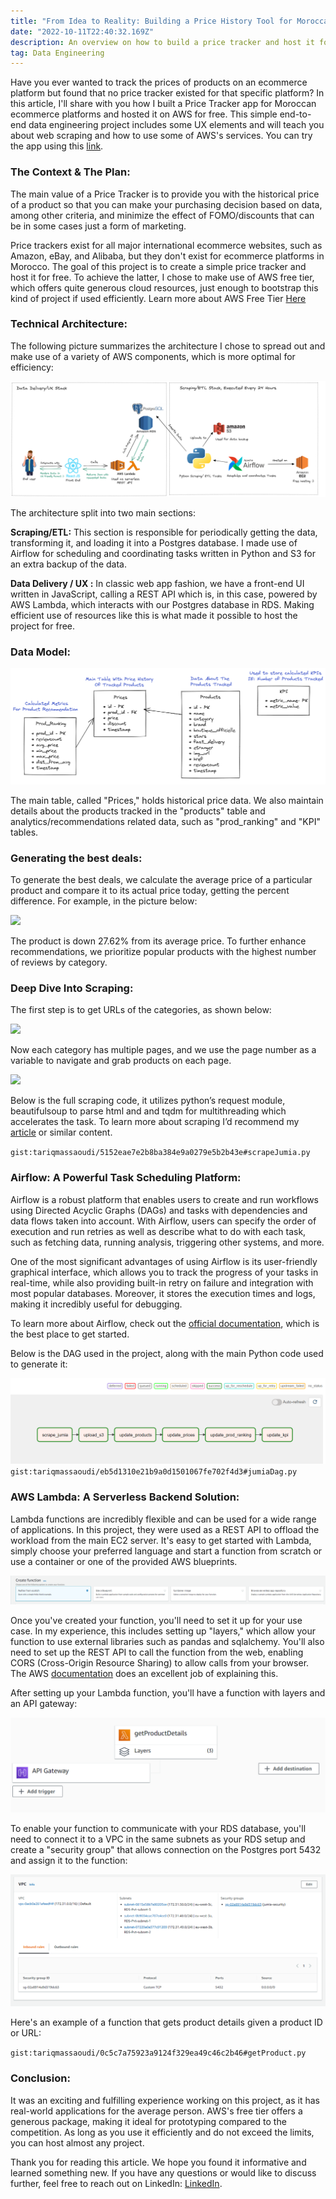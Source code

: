 ```yaml
---
title: "From Idea to Reality: Building a Price History Tool for Moroccan Ecommerce"
date: "2022-10-11T22:40:32.169Z"
description: An overview on how to build a price tracker and host it for free on AWS
tag: Data Engineering
---
```


Have you ever wanted to track the prices of products on an ecommerce platform but found that no price tracker existed for that specific platform? In this article, I'll share with you how I built a Price Tracker app for Moroccan ecommerce platforms and hosted it on AWS for free. This simple end-to-end data engineering project includes some UX elements and will teach you about web scraping and how to use some of AWS's services. You can try the app using this [link](https://www.tariqmassaoudi.com/jumiaapp/).

### **The Context & The Plan:**

The main value of a Price Tracker is to provide you with the historical price of a product so that you can make your purchasing decision based on data, among other criteria, and minimize the effect of FOMO/discounts that can be in some cases just a form of marketing.

Price trackers exist for all major international ecommerce websites, such as Amazon, eBay, and Alibaba, but they don't exist for ecommerce platforms in Morocco. The goal of this project is to create a simple price tracker and host it for free. To achieve the latter, I chose to make use of AWS free tier, which offers quite generous cloud resources, just enough to bootstrap this kind of project if used efficiently. Learn more about AWS Free Tier [Here](https://aws.amazon.com/free/)

### Technical Architecture:

The following picture summarizes the architecture I chose to spread out and make use of a variety of AWS components, which is more optimal for efficiency:

![](./pictures/architecture.png)


The architecture split into two main sections:

**Scraping/ETL:** This section is responsible for periodically getting the data, transforming it, and loading it into a Postgres database. I made use of Airflow for scheduling and coordinating tasks written in Python and S3 for an extra backup of the data.

**Data Delivery / UX :** In classic web app fashion, we have a front-end UI written in JavaScript, calling a REST API which is, in this case, powered by AWS Lambda, which interacts with our Postgres database in RDS. Making efficient use of resources like this is what made it possible to host the project for free.

### Data Model:

![](./pictures/datamodel.png)

The main table, called "Prices," holds historical price data. We also maintain details about the products tracked in the "products" table and analytics/recommendations related data, such as "prod_ranking" and "KPI" tables.

### Generating the best deals:

To generate the best deals, we calculate the average price of a particular product and compare it to its actual price today, getting the percent difference. For example, in the picture below:

![](https://cdn-images-1.medium.com/max/1000/1*Y3ybuYRFObrUQ_jaUvNGeQ.png)

The product is down 27.62% from its average price. To further enhance recommendations, we prioritize popular products with the highest number of reviews by category.



### Deep Dive Into Scraping:

The first step is to get URLs of the categories, as shown below:

![](./pictures/scraping1)

Now each category has multiple pages, and we use the page number as a variable to navigate and grab products on each page.

![](./pictures/scraping0)

Below is the full scraping code, it utilizes python’s request module, beautifulsoup to parse html and and tqdm for multithreading which accelerates the task. To learn more about scraping I’d recommend my [article](https://medium.com/analytics-vidhya/every-data-scientist-needs-to-learn-this-4632e3a2e275) or similar content.

`gist:tariqmassaoudi/5152eae7e2b8ba384e9a0279e5b2b43e#scrapeJumia.py`

<!-- <script src="https://gist.github.com/tariqmassaoudi/5152eae7e2b8ba384e9a0279e5b2b43e.js"></script> -->

### Airflow: A Powerful Task Scheduling Platform:

Airflow is a robust platform that enables users to create and run workflows using Directed Acyclic Graphs (DAGs) and tasks with dependencies and data flows taken into account. With Airflow, users can specify the order of execution and run retries as well as describe what to do with each task, such as fetching data, running analysis, triggering other systems, and more.

One of the most significant advantages of using Airflow is its user-friendly graphical interface, which allows you to track the progress of your tasks in real-time, while also providing built-in retry on failure and integration with most popular databases. Moreover, it stores the execution times and logs, making it incredibly useful for debugging.

To learn more about Airflow, check out the [official documentation](https://airflow.apache.org/docs/), which is the best place to get started. 

Below is the DAG used in the project, along with the main Python code used to generate it:


![](./pictures/airflow.png)
`gist:tariqmassaoudi/eb5d1310e21b9a0d1501067fe702f4d3#jumiaDag.py`

### AWS Lambda: A Serverless Backend Solution: 

  

Lambda functions are incredibly flexible and can be used for a wide range of applications. In this project, they were used as a REST API to offload the workload from the main EC2 server. It's easy to get started with Lambda, simply choose your preferred language and start a function from scratch or use a container or one of the provided AWS blueprints.

![](./pictures/lambdacreate.png)

Once you've created your function, you'll need to set it up for your use case. In my experience, this includes setting up "layers," which allow your function to use external libraries such as pandas and sqlalchemy. You'll also need to set up the REST API to call the function from the web, enabling CORS (Cross-Origin Resource Sharing) to allow calls from your browser. The AWS [documentation](https://docs.aws.amazon.com/apigateway/latest/developerguide/how-to-cors.html) does an excellent job of explaining this.

After setting up your Lambda function, you'll have a function with layers and an API gateway:

![](./pictures/lambdaoverview.png)

To enable your function to communicate with your RDS database, you'll need to connect it to a VPC in the same subnets as your RDS setup and create a "security group" that allows connection on the Postgres port 5432 and assign it to the function:

![](./pictures/lambdavpc.png)

Here's an example of a function that gets product details given a product ID or URL:

`gist:tariqmassaoudi/0c5c7a75923a9124f329ea49c46c2b46#getProduct.py`

### Conclusion:

It was an exciting and fulfilling experience working on this project, as it has real-world applications for the average person. AWS's free tier offers a generous package, making it ideal for prototyping compared to the competition. As long as you use it efficiently and do not exceed the limits, you can host almost any project.

Thank you for reading this article. We hope you found it informative and learned something new. If you have any questions or would like to discuss further, feel free to reach out on LinkedIn: [LinkedIn](https://www.linkedin.com/in/tariqmassaoudi/).

